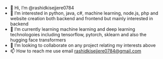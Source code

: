 - 👋 Hi, I’m @rashidkisejjere0784
- 👀 I’m interested in python, java, c#, machine learning, node.js, php and website creation both backend and frontend but mainly interested in backend
- 🌱 I’m currently learning machine learning and deep learning technologoies including tensorflow, pytorch, sklearn and also the hugging face transformers
- 💞️ I’m looking to collaborate on any project relating my interests above
- 📫 How to reach me use email rashidkisejjere0784@gmail.com

<!---
rashidkisejjere0784/rashidkisejjere0784 is a ✨ special ✨ repository because its `README.md` (this file) appears on your GitHub profile.
You can click the Preview link to take a look at your changes.
--->
